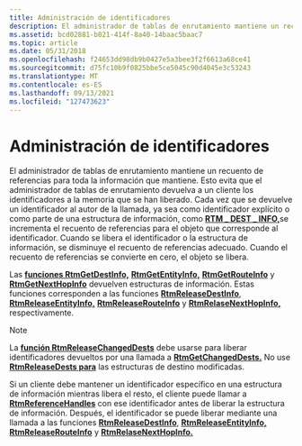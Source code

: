 ```yaml
---
title: Administración de identificadores
description: El administrador de tablas de enrutamiento mantiene un recuento de referencias para toda la información que mantiene.
ms.assetid: bcd02881-b021-414f-8a40-14baac5baac7
ms.topic: article
ms.date: 05/31/2018
ms.openlocfilehash: f24653dd98db9b0427e5a3bee3f2f6613a68ce41
ms.sourcegitcommit: d75fc10b9f0825bbe5ce5045c90d4045e3c53243
ms.translationtype: MT
ms.contentlocale: es-ES
ms.lasthandoff: 09/13/2021
ms.locfileid: "127473623"
---
```

# <a name="managing-handles"></a>Administración de identificadores

El administrador de tablas de enrutamiento mantiene un recuento de referencias para toda la información que mantiene. Esto evita que el administrador de tablas de enrutamiento devuelva a un cliente los identificadores a la memoria que se han liberado. Cada vez que se devuelve un identificador al autor de la llamada, ya sea como identificador explícito o como parte de una estructura de información, como [**RTM \_ DEST \_ INFO,**](/windows/desktop/api/Rtmv2/ns-rtmv2-rtm_dest_info)se incrementa el recuento de referencias para el objeto que corresponde al identificador. Cuando se libera el identificador o la estructura de información, se disminuye el recuento de referencias adecuado. Cuando el recuento de referencias se convierte en cero, el objeto se libera.

Las [**funciones RtmGetDestInfo,**](/windows/desktop/api/Rtmv2/nf-rtmv2-rtmgetdestinfo) [**RtmGetEntityInfo,**](/windows/desktop/api/Rtmv2/nf-rtmv2-rtmgetentityinfo) [**RtmGetRouteInfo**](/windows/desktop/api/Rtmv2/nf-rtmv2-rtmgetrouteinfo) y [**RtmGetNextHopInfo**](/windows/desktop/api/Rtmv2/nf-rtmv2-rtmgetnexthopinfo) devuelven estructuras de información. Estas funciones corresponden a las funciones [**RtmReleaseDestInfo**](/windows/desktop/api/Rtmv2/nf-rtmv2-rtmreleasedestinfo), [**RtmReleaseEntityInfo,**](/windows/desktop/api/Rtmv2/nf-rtmv2-rtmreleaseentityinfo) [**RtmReleaseRouteInfo**](/windows/desktop/api/Rtmv2/nf-rtmv2-rtmreleaserouteinfo) y [**RtmRelaseNextHopInfo,**](/windows/desktop/api/Rtmv2/nf-rtmv2-rtmreleasenexthopinfo) respectivamente.

> [!Note]  
> La [**función RtmReleaseChangedDests**](/windows/desktop/api/Rtmv2/nf-rtmv2-rtmreleasechangeddests) debe usarse para liberar identificadores devueltos por una llamada a [**RtmGetChangedDests.**](/windows/desktop/api/Rtmv2/nf-rtmv2-rtmgetchangeddests) No use [**RtmReleaseDests para**](/windows/desktop/api/Rtmv2/nf-rtmv2-rtmreleasedests) las estructuras de destino modificadas.

 

Si un cliente debe mantener un identificador específico en una estructura de información mientras libera el resto, el cliente puede llamar a [**RtmReferenceHandles**](/windows/desktop/api/Rtmv2/nf-rtmv2-rtmreferencehandles) con ese identificador antes de liberar la estructura de información. Después, el identificador se puede liberar mediante una llamada a las funciones [**RtmReleaseDestInfo**](/windows/desktop/api/Rtmv2/nf-rtmv2-rtmreleasedestinfo), [**RtmReleaseEntityInfo,**](/windows/desktop/api/Rtmv2/nf-rtmv2-rtmreleaseentityinfo) [**RtmReleaseRouteInfo**](/windows/desktop/api/Rtmv2/nf-rtmv2-rtmreleaserouteinfo) y [**RtmRelaseNextHopInfo.**](/windows/desktop/api/Rtmv2/nf-rtmv2-rtmreleasenexthopinfo)

 

 




